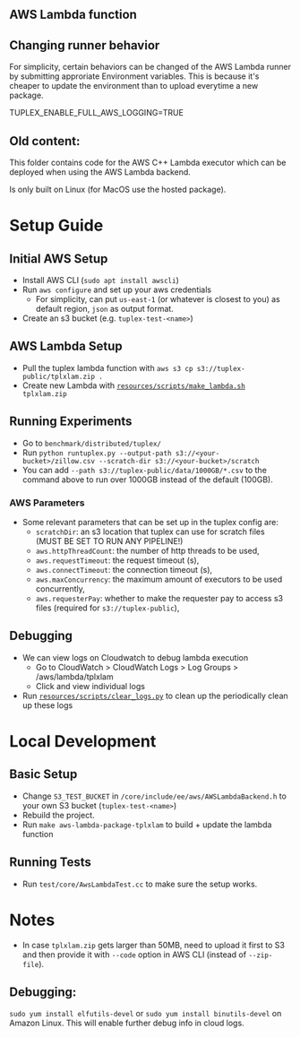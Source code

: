 ## AWS Lambda function

## Changing runner behavior
For simplicity, certain behaviors can be changed of the AWS Lambda runner by submitting approriate Environment variables.
This is because it's cheaper to update the environment than to upload everytime a new package.

TUPLEX_ENABLE_FULL_AWS_LOGGING=TRUE


## Old content:
This folder contains code for the AWS C++ Lambda executor which can be deployed when using the AWS Lambda backend.

Is only built on Linux (for MacOS use the hosted package).











# Setup Guide
## Initial AWS Setup
- Install AWS CLI (`sudo apt install awscli`)
- Run `aws configure` and set up your aws credentials
  - For simplicity, can put `us-east-1` (or whatever is closest to you) as default region, `json` as output format.
- Create an s3 bucket (e.g. `tuplex-test-<name>`)

## AWS Lambda Setup
- Pull the tuplex lambda function with `aws s3 cp s3://tuplex-public/tplxlam.zip .`
- Create new Lambda with [`resources/scripts/make_lambda.sh`](resources/scripts/make_lambda.sh)` tplxlam.zip`

## Running Experiments
- Go to `benchmark/distributed/tuplex/`
- Run `python runtuplex.py --output-path s3://<your-bucket>/zillow.csv --scratch-dir s3://<your-bucket>/scratch` 
- You can add `--path s3://tuplex-public/data/1000GB/*.csv` to the command above to run over 1000GB instead of the default (100GB).

### AWS Parameters
- Some relevant parameters that can be set up in the tuplex config are:
  - `scratchDir`: an s3 location that tuplex can use for scratch files (MUST BE SET TO RUN ANY PIPELINE!)
  - `aws.httpThreadCount`: the number of http threads to be used,
  - `aws.requestTimeout`: the request timeout (s),
  - `aws.connectTimeout`: the connection timeout (s),
  - `aws.maxConcurrency`: the maximum amount of executors to be used concurrently,
  - `aws.requesterPay`: whether to make the requester pay to access s3 files (required for `s3://tuplex-public`),
    
## Debugging
 - We can view logs on Cloudwatch to debug lambda execution
   - Go to CloudWatch > CloudWatch Logs > Log Groups > /aws/lambda/tplxlam
   - Click and view individual logs
 - Run [`resources/scripts/clear_logs.py`](resources/scripts/clear_logs.py) to clean up the periodically clean up these logs

# Local Development
## Basic Setup
- Change `S3_TEST_BUCKET` in `/core/include/ee/aws/AWSLambdaBackend.h` to your own S3 bucket (`tuplex-test-<name>`)
- Rebuild the project.
- Run `make aws-lambda-package-tplxlam` to build + update the lambda function

## Running Tests
- Run `test/core/AwsLambdaTest.cc` to make sure the setup works.

# Notes
 - In case `tplxlam.zip` gets larger than 50MB, need to upload it first to S3 and then provide it with `--code` option in AWS CLI (instead of `--zip-file`).

## Debugging:
`sudo yum install elfutils-devel` or `sudo yum install binutils-devel` on Amazon Linux.
This will enable further debug info in cloud logs.

